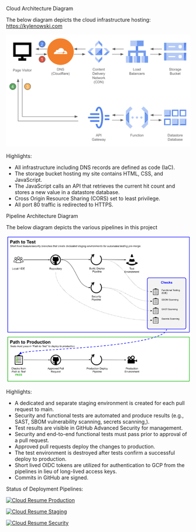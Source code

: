 Cloud Architecture Diagram

The below diagram depicts the cloud infrastructure hosting: <https://kylenowski.com>

![CI/CD Pipeline](readme-images/architecture.png?raw=true)

Highlights:

- All infrastructure including DNS records are defined as code (IaC).
- The storage bucket hosting my site contains HTML, CSS, and JavaScript.
- The JavaScript calls an API that retrieves the current hit count and stores a new value in a datastore database.
- Cross Origin Resource Sharing (CORS) set to least privilege.
- All port 80 traffic is redirected to HTTPS.

Pipeline Architecture Diagram

The below diagram depicts the various pipelines in this project

![GCP Architecture](readme-images/pipeline.png?raw=true)

Highlights:

- A dedicated and separate staging environment is created for each pull request to main.
- Security and functional tests are automated and produce results (e.g., SAST, SBOM vulnerability scanning, secrets scanning,).
- Test results are visible in GitHub Advanced Security for management.
- Security and end-to-end functional tests must pass prior to approval of a pull request.
- Approved pull requests deploy the changes to production.
- The test environment is destroyed after tests confirm a successful deploy to production.
- Short lived OIDC tokens are utilized for authentication to GCP from the pipelines in lieu of long-lived access keys.
- Commits in GitHub are signed.


Status of Deployment Pipelines:

[![Cloud Resume Production](https://github.com/kchrzanowski3/gcpresumechallenge/actions/workflows/main-deploy.yml/badge.svg)](https://github.com/kchrzanowski3/gcpresumechallenge/actions/workflows/main-deploy.yml)

[![Cloud Resume Staging](https://github.com/kchrzanowski3/gcpresumechallenge/actions/workflows/test-deploy.yml/badge.svg)](https://github.com/kchrzanowski3/gcpresumechallenge/actions/workflows/test-deploy.yml)

[![Cloud Resume Security](https://github.com/kchrzanowski3/gcpresumechallenge/actions/workflows/static-vuln-scan.yml/badge.svg)](https://github.com/kchrzanowski3/gcpresumechallenge/actions/workflows/static-vuln-scan.yml)